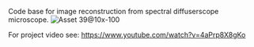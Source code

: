 Code base for image reconstruction from spectral diffuserscope microscope. 
![Asset 39@10x-100](https://github.com/user-attachments/assets/a912fce2-9186-445c-bc3b-3c03f7fa5cf4)


 For project video see: https://www.youtube.com/watch?v=4aPrp8X8gKo
